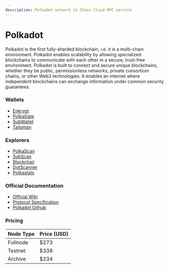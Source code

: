 ```yaml
---
description: Polkadot network in Chain Cloud RPC service
---
```


# Polkadot

Polkadot is the first fully-sharded blockchain, i.e. it is a multi-chain environment. Polkadot enables scalability by allowing specialized blockchains to communicate with each other in a secure, trust-free environment.
Polkadot is built to connect and secure unique blockchains, whether they be public, permissionless networks, private consortium chains, or other Web3 technologies. It enables an internet where independent blockchains can exchange information under common security guarantees.

### Wallets[​](https://docs.chain.com/docs/cloud/supported-chains/polkadot/#wallets) <a href="#wallets" id="wallets"></a>

* [Enkrypt](https://enkrypt.com/)
* [PolkaGate](https://polkagate.xyz)
* [SubWallet](https://subwallet.app)
* [Tailsman](https://www.tailsman.xyz)

### Explorers[​](https://docs.chain.com/docs/cloud/supported-chains/polkadot/#explorers) <a href="#explorers" id="explorers"></a>

* [PolkaScan](https://explorer.polkascan.io/polkadot)
* [SubScan](https://polkadot.subscan.io)
* [Blockchair](https://blockchair.com/polkadot)
* [DotScanner](https://dotscanner.com)
* [Polkastats](https://polkastats.io)

### Official Documentation[​](https://docs.chain.com/docs/cloud/supported-chains/polkadot/#official-documentation) <a href="#official-documentation" id="official-documentation"></a>

* [Official Wiki](https://wifi.polkadot.network/docs/getting-started)
* [Protocol Specification](https://spec.polkadot.network)
* [Polkadot Github](https://github.com/paritytech/polkadot)

### Pricing[​](https://docs.chain.com/docs/cloud/supported-chains/polkadot/#pricing) <a href="#pricing" id="pricing"></a>

| Node Type             | Price (USD)          |
| --------------------- | ---------------------|
| Fullnode              | $273                 |
| Testnet               | $338                 |
| Archive               | $234                 |
